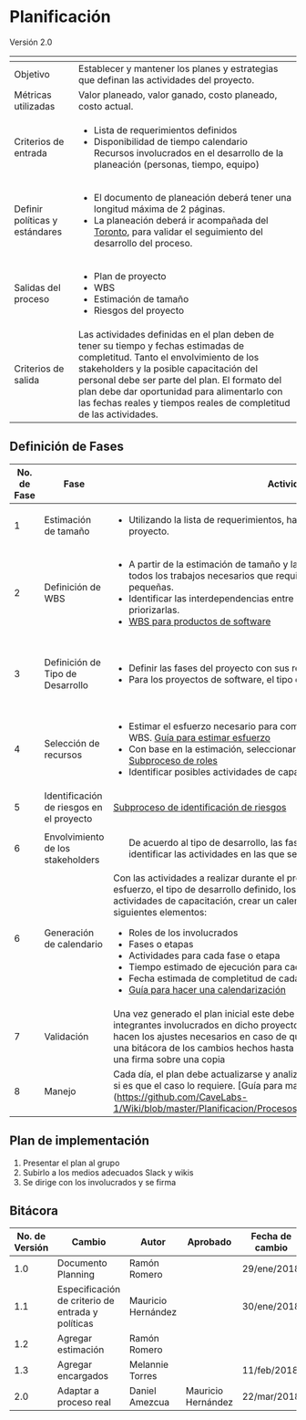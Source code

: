 # Planificación
Versión 2.0


[]() | []()  
--|--
Objetivo| Establecer y mantener los planes y estrategias que definan las actividades del proyecto.
Métricas utilizadas | Valor planeado, valor ganado, costo planeado, costo actual.
Criterios de entrada | <ul><li>Lista de requerimientos definidos</li><li>Disponibilidad de tiempo calendario</li>Recursos involucrados en el desarrollo de la planeación (personas, tiempo, equipo)</li></ul>
Definir políticas y estándares |<ul><li>El documento de planeación deberá tener una longitud máxima de 2 páginas.</li><li>La planeación deberá ir acompañada del [Toronto](https://docs.google.com/document/d/1X5K242EaCvONCwC4O1vffpqNA-S9zsQNQvfWiGdOhOw/edit), para validar el seguimiento del desarrollo del proceso.</li></ul>
Salidas del proceso | <ul> <li> Plan de proyecto </li> <li> WBS </li> <li> Estimación de tamaño </li> <li> Riesgos del proyecto </li></ul> 
Criterios de salida | Las actividades definidas en el plan deben de tener su tiempo y fechas estimadas de completitud. Tanto el envolvimiento de los stakeholders y la posible capacitación del personal debe ser parte del plan. El formato del plan debe dar oportunidad para alimentarlo con las fechas reales y tiempos reales de completitud de las actividades.


## Definición de Fases
No. de Fase | Fase | Actividades | Encargado
------------|------|-------------|-----------
1 | Estimación de tamaño |<ul><li>Utilizando la lista de requerimientos, hacer una estimación de tamaño del proyecto.</li></ul>| Todo el equipo
2 | Definición de WBS |<ul><li>A partir de la estimación de tamaño y la lista de requerimientos, descomponer todos los trabajos necesarios que requiere el proyecto en actividades más pequeñas. </li> <li>Identificar las interdependencias entre estos ítems de trabajo o actividades y priorizarlas. </li> <li>[WBS para productos de software](link) </li></ul>| Product Owner, Team Leader y Architecture Owner
3 | Definición de Tipo de Desarrollo |<ul><li>Definir las fases del proyecto con sus respectivos entregables y milestones.</li> <li> Para los proyectos de software, el tipo de desarrollo es [ágil](https://github.com/CaveLabs-1/Wiki/blob/master/Planificacion/Procesos/Tipo%de%desarrollo.pdf)</ul>| Product Owner, Team Leader y Architecture Owner
4 | Selección de recursos |<ul><li>Estimar el esfuerzo necesario para completar las actividades identificadas en la WBS. [Guía para estimar esfuerzo](https://github.com/CaveLabs-1/Wiki/blob/master/Planificacion/Procesos/Gu%C3%ADa%20Estimaci%C3%B3n.md)</li> <li>Con base en la estimación, seleccionar recursos a utilizar durante el proyecto. [Subproceso de roles](https://github.com/CaveLabs-1/Wiki/blob/master/ProcesoRoles.md)</li><li>Identificar posibles actividades de capacitación.</li></ul>| Product Owner, Team Leader y Architecture Owner
5 | Identificación de riesgos en el proyecto | [Subproceso de identificación de riesgos](https://github.com/CaveLabs-1/Wiki/blob/master/Riesgos/Procesos/Plan_de_Riesgos.md) | Todo el equipo
6 | Envolvimiento de los stakeholders | <ul>De acuerdo al tipo de desarrollo, las fases y las milestones del proyecto; identificar las actividades en las que se ven involucrados los stakeholders. </ul> | Todo el equipo
6 | Generación de calendario | Con las actividades a realizar durante el proyecto y su respectiva estimación de esfuerzo, el tipo de desarrollo definido, los riesgos y recursos, los recursos y las actividades de capacitación, crear un calendario donde se especifiquen los siguientes elementos: <ul><li>Roles de los involucrados</li><li>Fases o etapas</li><li>Actividades para cada fase o etapa </li><li>Tiempo estimado de ejecución para cada actividad</li><li>Fecha estimada de completitud de cada actividad </li> <li> [Guía para hacer una calendarización](https://github.com/CaveLabs-1/Wiki/blob/master/Planificacion/Procesos/Gu%C3%ADa%20Calendarizaci%C3%B3n.md) </li></ul> | Todo el equipo 
7 | Validación | Una vez generado el plan inicial este debe ser validado por cada uno de los integrantes involucrados en dicho proyecto, se verifica la viabilidad del mismo, y se hacen los ajustes necesarios en caso de que este sea el caso. Se debe llevar a cabo una bitácora de los cambios hechos hasta que el equipo esté conforme a traves de una firma sobre una copia | Todo el equipo
8 | Manejo | Cada día, el plan debe actualizarse y analizarse para hacerle los ajustes necesarios, si es que el caso lo requiere. [Guía para manejo de plan] (https://github.com/CaveLabs-1/Wiki/blob/master/Planificacion/Procesos/Gu%C3%ADa%20Manejo%20Plan.md).

## Plan de implementación

1. Presentar el plan al grupo
2. Subirlo a los medios adecuados Slack y wikis
3. Se dirige con los involucrados y se firma


## Bitácora


No. de Versión | Cambio | Autor | Aprobado | Fecha de cambio
---------------|--------|-------|----------|----------------
1.0 | Documento Planning | Ramón Romero | | 29/ene/2018
1.1 | Especificación de criterio de entrada y políticas | Mauricio Hernández | | 30/ene/2018
1.2 | Agregar estimación | Ramón Romero | |
1.3 | Agregar encargados | Melannie Torres | | 11/feb/2018
2.0 | Adaptar a proceso real | Daniel Amezcua | Mauricio Hernández | 22/mar/2018 
